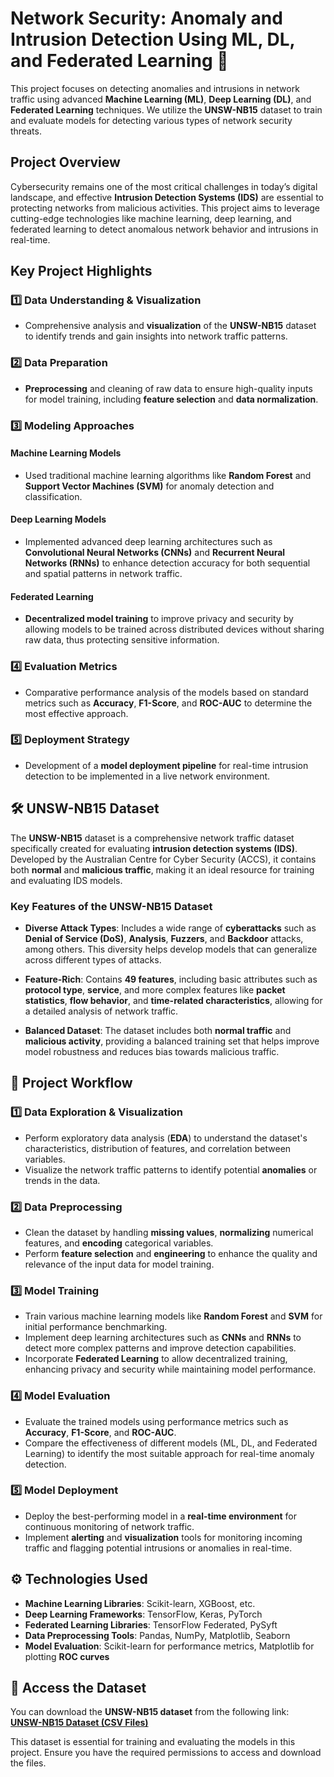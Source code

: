 #  **Network Security: Anomaly and Intrusion Detection Using ML, DL, and Federated Learning** 🚀

This project focuses on detecting anomalies and intrusions in network traffic using advanced **Machine Learning (ML)**, **Deep Learning (DL)**, and **Federated Learning** techniques. We utilize the **UNSW-NB15** dataset to train and evaluate models for detecting various types of network security threats.

##  **Project Overview**

Cybersecurity remains one of the most critical challenges in today’s digital landscape, and effective **Intrusion Detection Systems (IDS)** are essential to protecting networks from malicious activities. This project aims to leverage cutting-edge technologies like machine learning, deep learning, and federated learning to detect anomalous network behavior and intrusions in real-time.


##  **Key Project Highlights**

### 1️⃣ **Data Understanding & Visualization**  
- Comprehensive analysis and **visualization** of the **UNSW-NB15** dataset to identify trends and gain insights into network traffic patterns.
  
### 2️⃣ **Data Preparation**  
- **Preprocessing** and cleaning of raw data to ensure high-quality inputs for model training, including **feature selection** and **data normalization**.

### 3️⃣ **Modeling Approaches**

####  **Machine Learning Models**  
- Used traditional machine learning algorithms like **Random Forest** and **Support Vector Machines (SVM)** for anomaly detection and classification.

####  **Deep Learning Models**  
- Implemented advanced deep learning architectures such as **Convolutional Neural Networks (CNNs)** and **Recurrent Neural Networks (RNNs)** to enhance detection accuracy for both sequential and spatial patterns in network traffic.

####  **Federated Learning**  
- **Decentralized model training** to improve privacy and security by allowing models to be trained across distributed devices without sharing raw data, thus protecting sensitive information.

### 4️⃣ **Evaluation Metrics**  
- Comparative performance analysis of the models based on standard metrics such as **Accuracy**, **F1-Score**, and **ROC-AUC** to determine the most effective approach.

### 5️⃣ **Deployment Strategy**  
- Development of a **model deployment pipeline** for real-time intrusion detection to be implemented in a live network environment.


## 🛠️ **UNSW-NB15 Dataset**

The **UNSW-NB15** dataset is a comprehensive network traffic dataset specifically created for evaluating **intrusion detection systems (IDS)**. Developed by the Australian Centre for Cyber Security (ACCS), it contains both **normal** and **malicious traffic**, making it an ideal resource for training and evaluating IDS models.

###  **Key Features of the UNSW-NB15 Dataset**

- **Diverse Attack Types**: Includes a wide range of **cyberattacks** such as **Denial of Service (DoS)**, **Analysis**, **Fuzzers**, and **Backdoor** attacks, among others. This diversity helps develop models that can generalize across different types of attacks.
  
- **Feature-Rich**: Contains **49 features**, including basic attributes such as **protocol type**, **service**, and more complex features like **packet statistics**, **flow behavior**, and **time-related characteristics**, allowing for a detailed analysis of network traffic.
  
- **Balanced Dataset**: The dataset includes both **normal traffic** and **malicious activity**, providing a balanced training set that helps improve model robustness and reduces bias towards malicious traffic.


## 🔄 **Project Workflow**

### 1️⃣ **Data Exploration & Visualization**  
- Perform exploratory data analysis (**EDA**) to understand the dataset's characteristics, distribution of features, and correlation between variables.
- Visualize the network traffic patterns to identify potential **anomalies** or trends in the data.

### 2️⃣ **Data Preprocessing**  
- Clean the dataset by handling **missing values**, **normalizing** numerical features, and **encoding** categorical variables.
- Perform **feature selection** and **engineering** to enhance the quality and relevance of the input data for model training.

### 3️⃣ **Model Training**  
- Train various machine learning models like **Random Forest** and **SVM** for initial performance benchmarking.
- Implement deep learning architectures such as **CNNs** and **RNNs** to detect more complex patterns and improve detection capabilities.
- Incorporate **Federated Learning** to allow decentralized training, enhancing privacy and security while maintaining model performance.

### 4️⃣ **Model Evaluation**  
- Evaluate the trained models using performance metrics such as **Accuracy**, **F1-Score**, and **ROC-AUC**.
- Compare the effectiveness of different models (ML, DL, and Federated Learning) to identify the most suitable approach for real-time anomaly detection.

### 5️⃣ **Model Deployment**  
- Deploy the best-performing model in a **real-time environment** for continuous monitoring of network traffic.
- Implement **alerting** and **visualization** tools for monitoring incoming traffic and flagging potential intrusions or anomalies in real-time.


## ⚙️ **Technologies Used**

- **Machine Learning Libraries**: Scikit-learn, XGBoost, etc.
- **Deep Learning Frameworks**: TensorFlow, Keras, PyTorch
- **Federated Learning Libraries**: TensorFlow Federated, PySyft
- **Data Preprocessing Tools**: Pandas, NumPy, Matplotlib, Seaborn
- **Model Evaluation**: Scikit-learn for performance metrics, Matplotlib for plotting **ROC curves**
  
## 📂 Access the Dataset

You can download the **UNSW-NB15 dataset** from the following link:  
[**UNSW-NB15 Dataset (CSV Files)**](https://unsw-my.sharepoint.com/personal/z5025758_ad_unsw_edu_au/_layouts/15/onedrive.aspx?ga=1&id=%2Fpersonal%2Fz5025758%5Fad%5Funsw%5Fedu%5Fau%2FDocuments%2FUNSW%2DNB15%20dataset%2FCSV%20Files)  

This dataset is essential for training and evaluating the models in this project. Ensure you have the required permissions to access and download the files.

